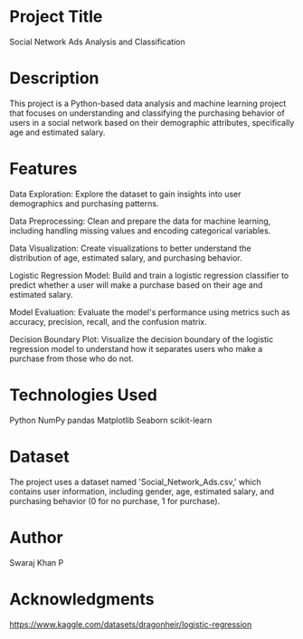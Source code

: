 # Project Title
Social Network Ads Analysis and Classification

# Description
This project is a Python-based data analysis and machine learning project that focuses on understanding and classifying the purchasing behavior of users in a social network based on their demographic attributes, specifically age and estimated salary.

# Features
Data Exploration: Explore the dataset to gain insights into user demographics and purchasing patterns.

Data Preprocessing: Clean and prepare the data for machine learning, including handling missing values and encoding categorical variables.

Data Visualization: Create visualizations to better understand the distribution of age, estimated salary, and purchasing behavior.

Logistic Regression Model: Build and train a logistic regression classifier to predict whether a user will make a purchase based on their age and estimated salary.

Model Evaluation: Evaluate the model's performance using metrics such as accuracy, precision, recall, and the confusion matrix.

Decision Boundary Plot: Visualize the decision boundary of the logistic regression model to understand how it separates users who make a purchase from those who do not.

# Technologies Used
Python
NumPy
pandas
Matplotlib
Seaborn
scikit-learn

# Dataset
The project uses a dataset named 'Social_Network_Ads.csv,' which contains user information, including gender, age, estimated salary, and purchasing behavior (0 for no purchase, 1 for purchase).

# Author
Swaraj Khan P

# Acknowledgments
https://www.kaggle.com/datasets/dragonheir/logistic-regression 
